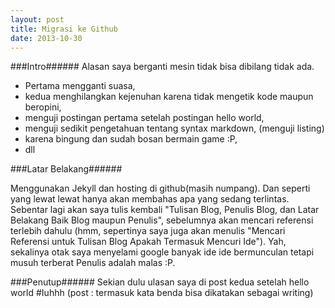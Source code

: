 ```yaml
---
layout: post
title: Migrasi ke Github
date: 2013-10-30
---
```


###Intro######
Alasan saya berganti mesin tidak bisa dibilang tidak ada. 

* Pertama mengganti suasa,
* kedua menghilangkan kejenuhan karena tidak mengetik kode maupun beropini,
* menguji postingan pertama setelah postingan hello world,
* menguji sedikit pengetahuan tentang syntax markdown, (menguji listing)
* karena bingung dan sudah bosan bermain game :P,
* dll

###Latar Belakang######

Menggunakan Jekyll dan hosting di github(masih numpang). Dan seperti yang lewat lewat hanya akan membahas apa yang sedang terlintas. Sebentar lagi akan saya tulis kembali "Tulisan Blog, Penulis Blog, dan Latar Belakang Baik Blog maupun Penulis", sebelumnya akan mencari referensi terlebih dahulu (hmm, sepertinya saya juga akan menulis "Mencari Referensi untuk Tulisan Blog Apakah Termasuk Mencuri Ide"). Yah, sekalinya otak saya menyelami google banyak ide ide bermunculan tetapi musuh terberat Penulis adalah malas :P.

###Penutup######
Sekian dulu ulasan saya di post kedua setelah hello world #Iuhhh (post : termasuk kata benda bisa dikatakan sebagai writing)

